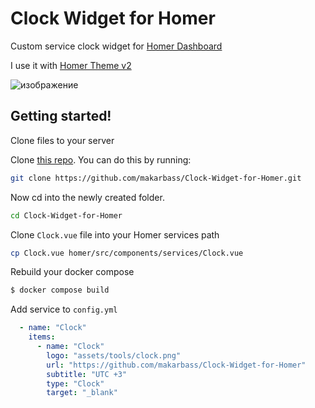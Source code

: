 # Clock Widget for Homer
Custom service clock widget for [Homer Dashboard](https://github.com/bastienwirtz/homer)

I use it with [Homer Theme v2](https://github.com/walkxcode/homer-theme)

![изображение](https://github.com/makarbass/Clock-Widget-for-Homer/assets/52400119/baa00d8d-7190-444d-8890-fc4795443749)

## Getting started!

Clone files to your server



Clone [this repo](https://github.com/makarbass/Clock-Widget-for-Homer.git). You can do this by running:

```sh
git clone https://github.com/makarbass/Clock-Widget-for-Homer.git
```

Now cd into the newly created folder.

```sh
cd Clock-Widget-for-Homer
```

Clone `Clock.vue` file into your Homer services path
```sh
cp Clock.vue homer/src/components/services/Clock.vue
```

Rebuild your docker compose
```sh
$ docker compose build
```

Add service to `config.yml`

```yml
  - name: "Clock"
    items:
      - name: "Clock"
        logo: "assets/tools/clock.png"
        url: "https://github.com/makarbass/Clock-Widget-for-Homer"
        subtitle: "UTC +3"
        type: "Clock"
        target: "_blank"
```
